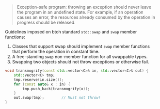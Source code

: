 >Exception-safe program: throwing an exception should never leave the program in an undefined state. For example, if an operation causes an error, the resources already consumed by the operation in progress should be released. 

Guidelines imposed on btoh standard `std::swap` and `swap` member functions:
1. Classes that support swap should implement `swap` member functions that perform the operation in constant time.
2. A free-standing `swap` non-member function for all swappable types.
3. Swapping two objects should not throw exceptions or otherwise fail.

```cpp
void transmogrify(const std::vector<C>& in, std::vector<C>& out) {
    std::vector<C> tmp;
    tmp.reserve(in.size());
    for (const auto& x : in) {
        tmp.push_back(transmogrify(x));
    }
    out.swap(tmp);        // Must not throw!
}
```